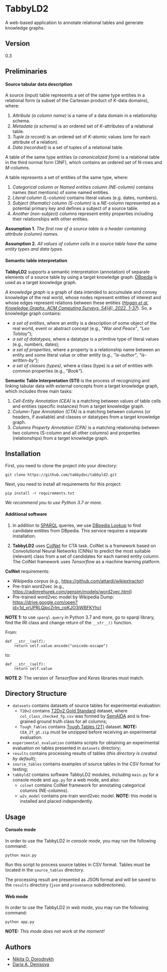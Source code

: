 # TabbyLD2

A web-based application to annotate relational tables and generate knowledge graphs.

## Version

0.3

## Preliminaries

#### Source tabular data description

A source (input) table represents a set of the same type entities in a relational form (a subset of the Cartesian product of *K*-data domains), where:
1.	*Attribute (a column name)* is a name of a data domain in a relationship schema.
2.	*Metadata (a schema)* is an ordered set of *K*-attributes of a relational table.
3.	*Tuple (a record)* is an ordered set of *K*-atomic values (one for each attribute of a relation).
4.	*Data (recordset)* is a set of tuples of a relational table.

A table of the same type entities (*a canonicalized form*) is a relational table in the third normal form (3NF), which contains an ordered set of *N*-rows and *M*-columns.

A table represents a set of entities of the same type, where:
1.	*Categorical column or Named entities column (NE-column)* contains names (text mentions) of some named entities.
2.	*Literal column (L-column)* contains literal values (e.g. dates, numbers).
3.	*Subject (thematic) column (S-column)* is a *NE*-column represented as a potential primary key and defines a subject of a source table.
4.	*Another (non-subject) columns* represent entity properties including their relationships with other entities.

**Assumption 1.** *The first row of a source table is a header containing attribute (column) names.*

**Assumption 2.** *All values of column cells in a source table have the same entity types and data types.*

#### Semantic table interpretation

**TabbyLD2** supports a semantic interpretation (annotation) of separate elements of a source table by using a target knowledge graph. [DBpedia](https://www.dbpedia.org/) is used as a target knowledge graph.

*A knowledge graph* is a graph of data intended to accumulate and convey knowledge of the real world, whose nodes represent entities of interest and whose edges represent relations between these entities ([*Hogan et al. Knowledge Graphs. ACM Computing Surveys, 54(4), 2022, 1-37*](https://arxiv.org/pdf/2003.02320.pdf)). So, a knowledge graph contains:
* *a set of entities*, where an entity is a description of some object of the real world, event or abstract concept (e.g., *"War and Peace"*, *"Leo Tolstoy"*);
* *a set of datatypes*, where a datatype is a primitive type of literal values (e.g., numbers, dates);
* *a set of properties*, where a property is a relationship name between an entity and some literal value or other entity (e.g., *"is-author"*, *"is-written-by"*);
* *a set of classes (types)*, where a class (type) is a set of entities with common properties (e.g., *"Book"*).

**Semantic Table Interpretation (STI)** is the process of recognizing and linking tabular data with external concepts from a target knowledge graph, which includes three main tasks:
1.	*Cell-Entity Annotation (CEA)* is a matching between values of table cells and entities (specific instances) from a target knowledge graph.
2.	*Column-Type Annotation (CTA)* is a matching between columns (or headers, if available) and classes or datatypes from a target knowledge graph.
3.	*Columns Property Annotation (CPA)* is a matching relationship between two columns (S-column and all other columns) and properties (relationships) from a target knowledge graph.

## Installation

First, you need to clone the project into your directory:

```
git clone https://github.com/tabbydoc/tabbyld2.git
```

Next, you need to install all requirements for this project:

```
pip install -r requirements.txt
```

*We recommend you to use Python 3.7 or more.*

#### Additional software

1. In addition to [SPARQL](https://www.w3.org/TR/rdf-sparql-query/) queries, we use [DBpedia Lookup](https://github.com/dbpedia/dbpedia-lookup) to find candidate entities from DBpedia. This service requires a separate installation.

2. **TabbyLD2** uses [ColNet](https://arxiv.org/abs/1811.01304) for CTA task. ColNet is a framework based on Convolutional Neural Networks (CNNs) to predict the most suitable (relevant) class from a set of candidates for each named entity column. The ColNet framework uses *Tensorflow* as a machine learning platform.

**ColNet** requirements:

* Wikipedia corpus (e.g., https://github.com/attardi/wikiextractor)
* Pre-train word2vec (e.g., https://radimrehurek.com/gensim/models/word2vec.html)
* Pre-trained word2vec model by Wikipedia Dump: https://drive.google.com/open?id=1d_xrUPRLQjpcZrlm_cpKJO3jWBFKYhcl

**NOTE 1:** to use `sparql.query` in Python 3.7 and more, go to sparql library, find the IRI class and change return of the `__str__()` function.

From:
```
def __str__(self):
    return self.value.encode("unicode-escape")
```
to:
```to:
def __str__(self):
    return self.value
```

**NOTE 2:** The version of *Tensorflow* and *Keras* libraries must match.

## Directory Structure

* `datasets` contains datasets of source tables for experimental evaluation:
    * `T2Dv2` contains [T2Dv2 Gold Standard](http://webdatacommons.org/webtables/goldstandardV2.html) dataset, where `col_class_checked_fg.csv` was formed by [SemAIDA](https://github.com/alan-turing-institute/SemAIDA/tree/master/AAAI19/T2Dv2) and is fine-grained ground truth class for all columns;
    * `Tough_Tables` contains [Tough Tables (2T)](https://zenodo.org/record/4246370#.Yf5AO-pBw2w) dataset. **NOTE:** `CEA_2T_gt.zip` must be unzipped before receiving an experimental evaluation.
* `experimental_evaluation` contains scripts for obtaining an experimental evaluation on tables presented in `datasets` directory;
* `results` contains processing results of tables (*this directory is created by default*);
* `source_tables` contains examples of source tables in the CSV format for testing;
* `tabbyld2` contains software TabbyLD2 modules, including `main.py` for a console mode and `app.py` for a web mode, and also:
    * `colnet` contains ColNet framework for annotating categorical columns (NE-columns).
    * `w2v_model` contains pre-train word2vec model. **NOTE:** this model is installed and placed independently.

## Usage

#### Console mode

In order to use the TabbyLD2 in *console mode*, you may run the following command:

```
python main.py
```

Run this script to process source tables in CSV format. Tables must be located in the `source_tables` directory.

The processing result are presented as JSON format and will be saved to the `results` directory (`json` and `provenance` subdirectories).

#### Web mode

In order to use the TabbyLD2 in *web mode*, you may run the following command:

```
python app.py
```

**NOTE:** *This mode does not work at the moment!*

## Authors

* [Nikita O. Dorodnykh](mailto:tualatin32@mail.ru)
* [Daria A. Denisova](mailto:daryalich@mail.ru)